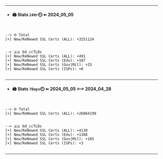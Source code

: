 

---
- #### 🖨️ **Stats** `24Hr`⏲️ ➼ 2024_05_05
```console


--> 🌐 Total
[+] New/ReNewed SSL Certs (ALL): +3251124


--> 🇧🇩 bd_ccTLDs
[+] New/ReNewed SSL Certs (ALL): +491
[+] New/ReNewed SSL Certs (Edu): +187
[+] New/ReNewed SSL Certs (Gov|Mil): +25
[+] New/ReNewed SSL Certs (ISPs): +0


```

---
- #### 🖨️ **Stats** `7Days`⏲️ ➼ 2024_05_05 <--> 2024_04_28
```console


--> 🌐 Total
[+] New/ReNewed SSL Certs (ALL): +26064199


--> 🇧🇩 bd_ccTLDs
[+] New/ReNewed SSL Certs (ALL): +4130
[+] New/ReNewed SSL Certs (Edu): +1388
[+] New/ReNewed SSL Certs (Gov|Mil): +165
[+] New/ReNewed SSL Certs (ISPs): +3


```

---

